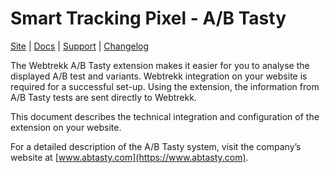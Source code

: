 # Smart Tracking Pixel - A/B Tasty

[Site](https://www.webtrekk.com/) |
[Docs](https://docs.webtrekk.com/display/WSPD/AB+Tasty) |
[Support](https://support.webtrekk.com/) |
[Changelog](https://docs.webtrekk.com/display/WSPD/Changelog)

The Webtrekk A/B Tasty extension makes it easier for you to analyse the displayed A/B test and variants. Webtrekk
integration on your website is required for a successful set-up. Using the extension, the information from A/B Tasty
tests are sent directly to Webtrekk.

This document describes the technical integration and configuration of the extension on your website.

For a detailed description of the A/B Tasty system, visit the company’s website at
[www.abtasty.com](https://www.abtasty.com).
